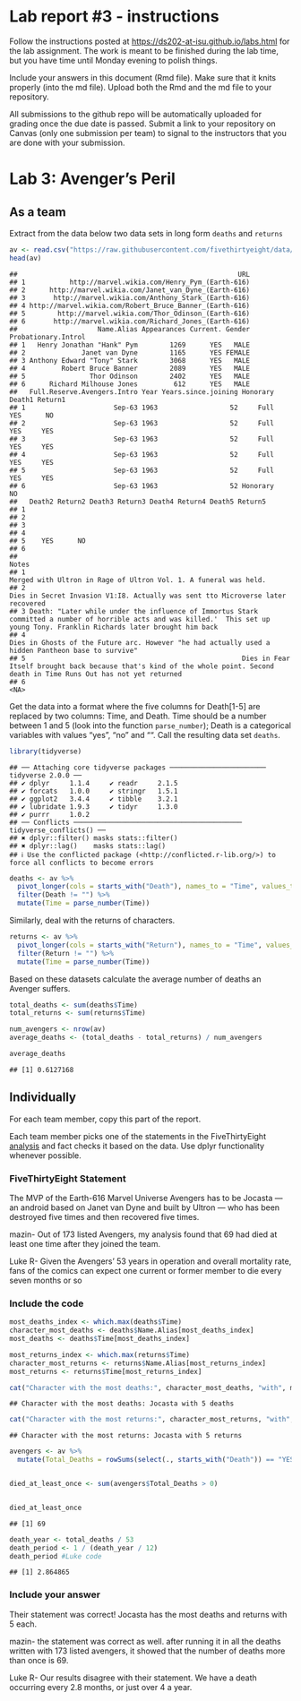 
<!-- README.md is generated from README.Rmd. Please edit the README.Rmd file -->

# Lab report \#3 - instructions

Follow the instructions posted at
<https://ds202-at-isu.github.io/labs.html> for the lab assignment. The
work is meant to be finished during the lab time, but you have time
until Monday evening to polish things.

Include your answers in this document (Rmd file). Make sure that it
knits properly (into the md file). Upload both the Rmd and the md file
to your repository.

All submissions to the github repo will be automatically uploaded for
grading once the due date is passed. Submit a link to your repository on
Canvas (only one submission per team) to signal to the instructors that
you are done with your submission.

# Lab 3: Avenger’s Peril

## As a team

Extract from the data below two data sets in long form `deaths` and
`returns`

``` r
av <- read.csv("https://raw.githubusercontent.com/fivethirtyeight/data/master/avengers/avengers.csv", stringsAsFactors = FALSE)
head(av)
```

    ##                                                       URL
    ## 1           http://marvel.wikia.com/Henry_Pym_(Earth-616)
    ## 2      http://marvel.wikia.com/Janet_van_Dyne_(Earth-616)
    ## 3       http://marvel.wikia.com/Anthony_Stark_(Earth-616)
    ## 4 http://marvel.wikia.com/Robert_Bruce_Banner_(Earth-616)
    ## 5        http://marvel.wikia.com/Thor_Odinson_(Earth-616)
    ## 6       http://marvel.wikia.com/Richard_Jones_(Earth-616)
    ##                    Name.Alias Appearances Current. Gender Probationary.Introl
    ## 1   Henry Jonathan "Hank" Pym        1269      YES   MALE                    
    ## 2              Janet van Dyne        1165      YES FEMALE                    
    ## 3 Anthony Edward "Tony" Stark        3068      YES   MALE                    
    ## 4         Robert Bruce Banner        2089      YES   MALE                    
    ## 5                Thor Odinson        2402      YES   MALE                    
    ## 6      Richard Milhouse Jones         612      YES   MALE                    
    ##   Full.Reserve.Avengers.Intro Year Years.since.joining Honorary Death1 Return1
    ## 1                      Sep-63 1963                  52     Full    YES      NO
    ## 2                      Sep-63 1963                  52     Full    YES     YES
    ## 3                      Sep-63 1963                  52     Full    YES     YES
    ## 4                      Sep-63 1963                  52     Full    YES     YES
    ## 5                      Sep-63 1963                  52     Full    YES     YES
    ## 6                      Sep-63 1963                  52 Honorary     NO        
    ##   Death2 Return2 Death3 Return3 Death4 Return4 Death5 Return5
    ## 1                                                            
    ## 2                                                            
    ## 3                                                            
    ## 4                                                            
    ## 5    YES      NO                                             
    ## 6                                                            
    ##                                                                                                                                                                              Notes
    ## 1                                                                                                                Merged with Ultron in Rage of Ultron Vol. 1. A funeral was held. 
    ## 2                                                                                                  Dies in Secret Invasion V1:I8. Actually was sent tto Microverse later recovered
    ## 3 Death: "Later while under the influence of Immortus Stark committed a number of horrible acts and was killed.'  This set up young Tony. Franklin Richards later brought him back
    ## 4                                                                               Dies in Ghosts of the Future arc. However "he had actually used a hidden Pantheon base to survive"
    ## 5                                                      Dies in Fear Itself brought back because that's kind of the whole point. Second death in Time Runs Out has not yet returned
    ## 6                                                                                                                                                                             <NA>

Get the data into a format where the five columns for Death\[1-5\] are
replaced by two columns: Time, and Death. Time should be a number
between 1 and 5 (look into the function `parse_number`); Death is a
categorical variables with values “yes”, “no” and ““. Call the resulting
data set `deaths`.

``` r
library(tidyverse)
```

    ## ── Attaching core tidyverse packages ──────────────────────── tidyverse 2.0.0 ──
    ## ✔ dplyr     1.1.4     ✔ readr     2.1.5
    ## ✔ forcats   1.0.0     ✔ stringr   1.5.1
    ## ✔ ggplot2   3.4.4     ✔ tibble    3.2.1
    ## ✔ lubridate 1.9.3     ✔ tidyr     1.3.0
    ## ✔ purrr     1.0.2     
    ## ── Conflicts ────────────────────────────────────────── tidyverse_conflicts() ──
    ## ✖ dplyr::filter() masks stats::filter()
    ## ✖ dplyr::lag()    masks stats::lag()
    ## ℹ Use the conflicted package (<http://conflicted.r-lib.org/>) to force all conflicts to become errors

``` r
deaths <- av %>%
  pivot_longer(cols = starts_with("Death"), names_to = "Time", values_to = "Death") %>%
  filter(Death != "") %>%
  mutate(Time = parse_number(Time))
```

Similarly, deal with the returns of characters.

``` r
returns <- av %>%
  pivot_longer(cols = starts_with("Return"), names_to = "Time", values_to = "Return") %>%
  filter(Return != "") %>%
  mutate(Time = parse_number(Time))
```

Based on these datasets calculate the average number of deaths an
Avenger suffers.

``` r
total_deaths <- sum(deaths$Time)
total_returns <- sum(returns$Time)

num_avengers <- nrow(av)
average_deaths <- (total_deaths - total_returns) / num_avengers

average_deaths
```

    ## [1] 0.6127168

## Individually

For each team member, copy this part of the report.

Each team member picks one of the statements in the FiveThirtyEight
[analysis](https://fivethirtyeight.com/features/avengers-death-comics-age-of-ultron/)
and fact checks it based on the data. Use dplyr functionality whenever
possible.

### FiveThirtyEight Statement

The MVP of the Earth-616 Marvel Universe Avengers has to be Jocasta — an
android based on Janet van Dyne and built by Ultron — who has been
destroyed five times and then recovered five times.

mazin- Out of 173 listed Avengers, my analysis found that 69 had died at
least one time after they joined the team.

Luke R- Given the Avengers’ 53 years in operation and overall mortality
rate, fans of the comics can expect one current or former member to die
every seven months or so

### Include the code

``` r
most_deaths_index <- which.max(deaths$Time)
character_most_deaths <- deaths$Name.Alias[most_deaths_index]
most_deaths <- deaths$Time[most_deaths_index]

most_returns_index <- which.max(returns$Time)
character_most_returns <- returns$Name.Alias[most_returns_index]
most_returns <- returns$Time[most_returns_index]

cat("Character with the most deaths:", character_most_deaths, "with", most_deaths, "deaths\n")
```

    ## Character with the most deaths: Jocasta with 5 deaths

``` r
cat("Character with the most returns:", character_most_returns, "with", most_returns, "returns\n")
```

    ## Character with the most returns: Jocasta with 5 returns

``` r
avengers <- av %>%
  mutate(Total_Deaths = rowSums(select(., starts_with("Death")) == "YES"))


died_at_least_once <- sum(avengers$Total_Deaths > 0)


died_at_least_once
```

    ## [1] 69

``` r
death_year <- total_deaths / 53
death_period <- 1 / (death_year / 12)
death_period #Luke code
```

    ## [1] 2.864865

### Include your answer

Their statement was correct! Jocasta has the most deaths and returns
with 5 each.

mazin- the statement was correct as well. after running it in all the
deaths written with 173 listed avengers, it showed that the number of
deaths more than once is 69.

Luke R- Our results disagree with their statement. We have a death
occurring every 2.8 months, or just over 4 a year.
